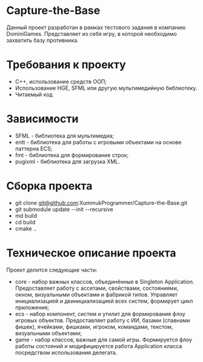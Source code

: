 # Capture-the-Base
Данный проект разработан в рамках тестового задания в компанию DominiGames.
Представляет из себя игру, в которой необходимо захватить базу противника.

# Требования к проекту
- C++, использование средств ООП;
- Использование HGE, SFML или другую мультимедийную библиотеку.
- Читаемый код

# Зависимости
- SFML - библиотека для мультимедиа;
- entt - библиотека для работы с игровыми объектами на основе паттерна ECS;
- fmt - библиотека для формирование строк;
- pugixml - библиотека для загрузка XML.

# Сборка проекта
- git clone git@github.com:XummukProgrammer/Capture-the-Base.git
- git submodule update --init --recursive
- md build
- cd build
- cmake ..

# Техническое описание проекта
Проект делится следующие части:
- core - набор важных классов, объединённые в Singleton Application. Предоставляет работу с ассетами, свойствами, состояниями, окном, визуальными объектами и фабрикой типов. Управляет инициализацией и деинициализацией всех систем, формирует цикл приложения;
- ecs - набор компонент, систем и утилит для формирования флоу игровых объектов. Предоставляет работу с ИИ, базами (спавнами фишек), ячейками, фишками, игроком, командами, текстом, визуальными объектами;
- game - набор классов, важные для самой игры. Формируется флоу работы состояний и модифицируется работа Application класса посредством использования делегата.
